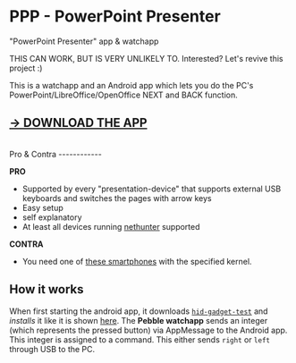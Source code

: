 # PPP - PowerPoint Presenter
"PowerPoint Presenter" app &amp; watchapp
<br>

THIS CAN WORK, BUT IS VERY UNLIKELY TO. Interested? Let's revive this project :)


This is a watchapp and an Android app which lets you do the PC's PowerPoint/LibreOffice/OpenOffice NEXT and BACK function.


[→ DOWNLOAD THE APP](https://github.com/WuerfelDev/PPP/blob/master/android-debug.apk?raw=true)
-------------------

<br>
Pro & Contra
------------

<b>PRO</b>
- Supported by every "presentation-device" that supports external USB keyboards and switches the pages with arrow keys
- Easy setup
- self explanatory
- At least all devices running [nethunter](https://github.com/pelya/android-keyboard-gadget#installation) supported

<b>CONTRA</b>
- You need one of [these smartphones](https://github.com/pelya/android-keyboard-gadget#installation) with the specified kernel.




How it works
------------

When first starting the android app, it downloads [`hid-gadget-test`](https://github.com/pelya/android-keyboard-gadget) and <i>installs</i> it like it is shown [here](https://github.com/pelya/android-keyboard-gadget#scripting).
The <b>Pebble watchapp</b> sends an integer (which represents the pressed button) via AppMessage to the Android app. This integer is assigned to a command. This either sends `right` or `left` through USB to the PC.



